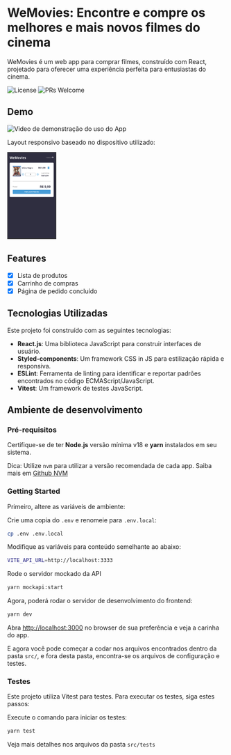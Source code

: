 # WeMovies: Encontre e compre os melhores e mais novos filmes do cinema

WeMovies é um web app para comprar filmes, construído com React, projetado para oferecer uma experiência perfeita para entusiastas do cinema.

![License](https://img.shields.io/badge/license-MIT-blue)
![PRs Welcome](https://img.shields.io/badge/PRs-welcome-brightgreen.svg)

## Demo

<img width="auto" height="350" src="demo.gif" alt="Video de demonstração do uso do App" />


Layout responsivo baseado no dispositivo utilizado:

<img width="auto" height="200" src="image.png" alt="Video de demonstração do uso do App" />

## Features
- [x] Lista de produtos
- [x] Carrinho de compras
- [x] Página de pedido concluído

## Tecnologias Utilizadas

Este projeto foi construído com as seguintes tecnologias:

- **React.js**: Uma biblioteca JavaScript para construir interfaces de usuário.
- **Styled-components**: Um framework CSS in JS para estilização rápida e responsiva.
- **ESLint**: Ferramenta de linting para identificar e reportar padrões encontrados no código ECMAScript/JavaScript.
- **Vitest**: Um framework de testes JavaScript.

## Ambiente de desenvolvimento

### Pré-requisitos

Certifique-se de ter **Node.js** versão mínima v18 e **yarn** instalados em seu sistema.

Dica: Utilize `nvm` para utilizar a versão recomendada de cada app. Saiba mais em [Github NVM](https://github.com/nvm-sh/nvm)

### Getting Started

Primeiro, altere as variáveis de ambiente:

Crie uma copia do `.env` e renomeie para `.env.local`:
```bash
cp .env .env.local
```
Modifique as variáveis para conteúdo semelhante ao abaixo:
```sh
VITE_API_URL=http://localhost:3333
```

Rode o servidor mockado da API

```sh
yarn mockapi:start
```

Agora, poderá rodar o servidor de desenvolvimento do frontend:

```bash
yarn dev
```

Abra [http://localhost:3000](http://localhost:3000) no browser de sua preferência e veja a carinha do app.

E agora você pode começar a codar nos arquivos encontrados dentro da pasta `src/`, e fora desta pasta, encontra-se os arquivos de configuração e testes.

### Testes
Este projeto utiliza Vitest para testes. Para executar os testes, siga estes passos:

Execute o comando para iniciar os testes:

```bash
yarn test
```

Veja mais detalhes nos arquivos da pasta `src/tests`
